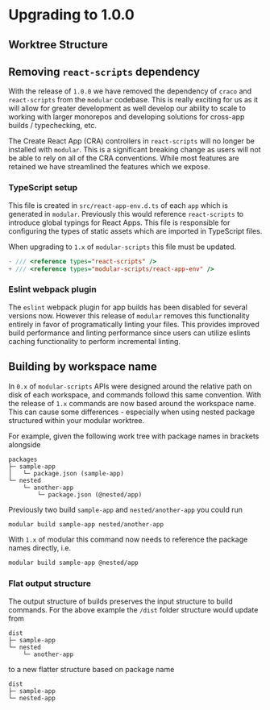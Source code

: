 # Upgrading to 1.0.0

## Worktree Structure

## Removing `react-scripts` dependency

With the release of `1.0.0` we have removed the dependency of `craco` and
`react-scripts` from the `modular` codebase. This is really exciting for us as
it will allow for greater development as well develop our ability to scale to
working with larger monorepos and developing solutions for cross-app builds /
typechecking, etc.

The Create React App (CRA) controllers in `react-scripts` will no longer be
installed with `modular`. This is a significant breaking change as users will
not be able to rely on all of the CRA conventions. While most features are
retained we have streamlined the features which we expose.

### TypeScript setup

This file is created in `src/react-app-env.d.ts` of each `app` which is
generated in `modular`. Previously this would reference `react-scripts` to
introduce global typings for React Apps. This file is responsible for
configuring the types of static assets which are imported in TypeScript files.

When upgrading to `1.x` of `modular-scripts` this file must be updated.

```typescript
- /// <reference types="react-scripts" />
+ /// <reference types="modular-scripts/react-app-env" />
```

### Eslint webpack plugin

The `eslint` webpack plugin for app builds has been disabled for several
versions now. However this release of `modular` removes this functionality
entirely in favor of programatically linting your files. This provides improved
build performance and linting performance since users can utilize eslints
caching functionality to perform incremental linting.

## Building by workspace name

In `0.x` of `modular-scripts` APIs were designed around the relative path on
disk of each workspace, and commands followd this same convention. With the
release of `1.x` commands are now based around the workspace name. This can
cause some differences - especially when using nested package structured within
your modular worktree.

For example, given the following work tree with package names in brackets
alongside

```
packages
├─ sample-app
│   └─ package.json (sample-app)
└─ nested
    └─ another-app
        └─ package.json (@nested/app)

```

Previously two build `sample-app` and `nested/another-app` you could run

```bash
modular build sample-app nested/another-app
```

With `1.x` of modular this command now needs to reference the package names
directly, i.e.

```bash
modular build sample-app @nested/app
```

### Flat output structure

The output structure of builds preserves the input structure to build commands.
For the above example the `/dist` folder structure would update from

```
dist
├─ sample-app
└─ nested
    └─ another-app

```

to a new flatter structure based on package name

```
dist
├─ sample-app
└─ nested-app
```
